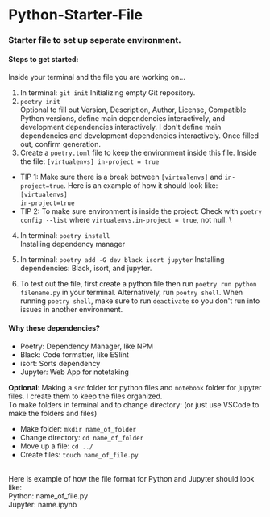 # Python-Starter-File

### Starter file to set up seperate environment.

#### Steps to get started: 
Inside your terminal and the file you are working on...
1) In terminal: `git init`
Initializing empty Git repository.
2) `poetry init` \
Optional to fill out Version, Description, Author, License, Compatible Python versions, define main dependencies interactively, and development dependencies interactively. I don't define main dependencies and development dependencies interactively. Once filled out, confirm generation. 
3) Create a `poetry.toml` file to keep the environment inside this file. 
Inside the file: `[virtualenvs] in-project = true`

  - TIP 1: Make sure there is a break between `[virtualenvs]` and `in-project=true`. Here is an example of how it should look like: \
`[virtualenvs]` \
               `in-project=true`
  - TIP 2: To make sure environment is inside the project: Check with `poetry config --list` where `virtualenvs.in-project = true`, not null. \
4) In terminal: `poetry install` \
Installing dependency manager
5)  In terminal: `poetry add -G dev black isort jupyter` 
Installing dependencies: Black, isort, and jupyter. 

6) To test out the file, first create a python file then run `poetry run python filename.py` in your terminal.
Alternatively, run `poetry shell`. When running `poetry shell`, make sure to run `deactivate` so you don't run into issues in another environment. 

#### Why these dependencies? 
- Poetry: Dependency Manager, like NPM
- Black: Code formatter, like ESlint
- isort: Sorts dependency
- Jupyter: Web App for notetaking

**Optional**: Making a `src` folder for python files and `notebook` folder for jupyter files. I create them to keep the files organized. 
<br> To make folders in terminal and to change directory: (or just use VSCode to make the folders and files)
- Make folder: `mkdir name_of_folder`
- Change directory: `cd name_of_folder`
- Move up a file: `cd ../` 
- Create files: `touch name_of_file.py`
<br> 
Here is example of how the file format for Python and Jupyter should look like: 
<br>
Python: name_of_file.py
<br>
Jupyter: name.ipynb
